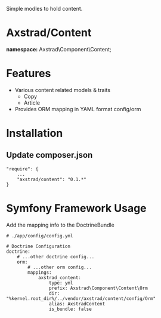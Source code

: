 Simple modles to hold content.

# Axstrad/Content

__namespace:__ Axstrad\Component\Content;

# Features

 - Various content related models & traits
    - Copy
    - Article
 - Provides ORM mapping in YAML format config/orm


# Installation

## Update composer.json
```
"require": {
    ...
    "axstrad/content": "0.1.*"
}
```

# Symfony Framework Usage
Add the mapping info to the DoctrineBundle
```
# ./app/config/config.yml

# Doctrine Configuration
doctrine:
    # ...other doctrine config...
    orm:
        # ...other orm config...
        mappings:
            axstrad_content:
                type: yml
                prefix: Axstrad\Component\Content\Orm
                dir: "%kernel.root_dir%/../vendor/axstrad/content/config/Orm"
                alias: AxstradContent
                is_bundle: false
```
